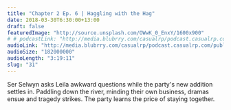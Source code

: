 ```yaml
---
title: "Chapter 2 Ep. 6 | Haggling with the Hag"
date: 2018-03-30T6:30:00+13:00
draft: false
featuredImage: "http://source.unsplash.com/OWwK_0_EnxY/1600x900"
# # podcastLink: "http://media.blubrry.com/casualrp/podcast.casualrp.com/public/Chapter%202%20Ep.%206%20_%20Haggling%20with%20the%20Hag.mp3"
audioLink: "http://media.blubrry.com/casualrp/podcast.casualrp.com/public/Chapter%202%20Ep.%206%20_%20Haggling%20with%20the%20Hag.mp3"
audioSize: "182000000"
audioLength: "3:19:11"
slug: "31"
---
```


Ser Selwyn asks Leila awkward questions while the party's new addition settles in. Paddling down the river, minding their own business, dramas ensue and tragedy strikes. The party learns the price of staying together.
